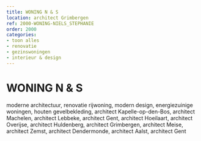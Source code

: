 ```yaml
---
title: WONING N & S
location: architect Grimbergen
ref: 2000-WONING-NIELS_STEPHANIE
order: 2000
categories:
- toon alles
- renovatie
- gezinswoningen
- interieur & design
---
```

# WONING N & S

moderne architectuur, renovatie rijwoning, modern design, energiezuinige woningen, houten gevelbekleding, architect Kapelle-op-den-Bos, architect Machelen, architect Lebbeke, architect Gent, architect Hoeilaart, architect Overijse, architect Huldenberg, architect Grimbergen, architect Meise, architect Zemst, architect Dendermonde, architect Aalst, architect Gent